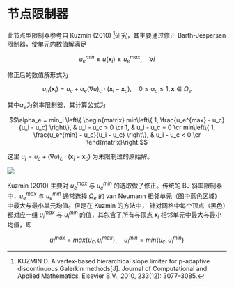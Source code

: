# 节点限制器

此节点型限制器参考自 Kuzmin (2010) [^1]研究，其主要通过修正 Barth-Jespersen 限制器，使单元内数值解满足

$$u_e^{min} \le u(\mathbf{x}_i)\le u_e^{max}, \quad \forall i $$

修正后的数值解形式为

$$u_h(\mathbf{x}_i) = u_c + \alpha_e (\nabla u)_ c\cdot(\mathbf{x}_i - \mathbf{x}_c), \quad 0 \le \alpha_c \le 1, \mathbf{x} \in \Omega_e $$

其中$\alpha_e$为斜率限制器，其计算公式为

$$\alpha_e = min_i \left\{ \begin{matrix}
min\left\{ 1, \frac{u_e^{max} - u_c}{u_i - u_c} \right\}, & u_i - u_c > 0 \cr
1, & u_i - u_c = 0 \cr
min\left\{ 1, \frac{u_e^{min} - u_c}{u_i - u_c} \right\}, & u_i - u_c < 0 \cr
\end{matrix}\right.$$

这里 $u_i = u_c + (\nabla u)_ c\cdot(\mathbf{x}_i - \mathbf{x}_c)$ 为未限制过的原始解。

![](http://ww2.sinaimg.cn/large/7a1c18a8jw1f7bzv7kgyaj20af04x74o.jpg)

 Kuzmin (2010) 主要对 $u_e^{max}$ 与 $u_e^{min}$ 的选取做了修正。传统的 BJ 斜率限制器中，$u_e^{max}$ 与 $u_e^{min}$ 通常选择 $\Omega_e$ 的 van Neumann 相邻单元（图中蓝色区域）中最大与最小单元均值。但是在 Kuzmin 的方法中， 针对网格中每个顶点（黑色）都对应一组 $u_i^{max}$ 与 $u_i^{min}$ 的值，其包含了所有与顶点 $\mathbf{x}_i$ 相邻单元中最大与最小均值，即

 $$u_i^{max}=max\left\{ u_c, u_i^{max} \right\}, \quad u_i^{min}=min\left\{ u_c, u_i^{min} \right\}$$

[^1]: KUZMIN D. A vertex-based hierarchical slope limiter for p-adaptive discontinuous Galerkin methods[J]. Journal of Computational and Applied Mathematics, Elsevier B.V., 2010, 233(12): 3077–3085.
